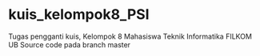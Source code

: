 # kuis_kelompok8_PSI
Tugas pengganti kuis, Kelompok 8 Mahasiswa Teknik Informatika FILKOM UB
Source code pada branch master

